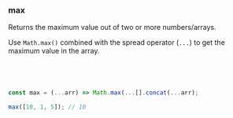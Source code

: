 ### max

Returns the maximum value out of two or more numbers/arrays.

Use `Math.max()` combined with the spread operator (`...`) to get the maximum value in the array.

```js




const max = (...arr) => Math.max(...[].concat(...arr);
```

```js
max([10, 1, 5]); // 10
```
